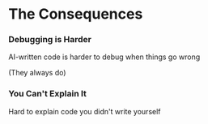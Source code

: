 # The Consequences

<div class="two-cols">

<FeatureCard v-click>

### Debugging is Harder

AI-written code is harder to debug when things go wrong

(They always do)

</FeatureCard>

<FeatureCard v-click>

### You Can't Explain It

Hard to explain code you didn't write yourself

</FeatureCard>

</div>
